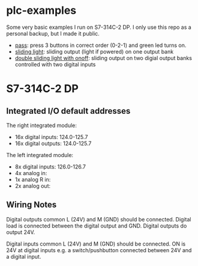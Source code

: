 
# plc-examples

Some very basic examples I run on S7-314C-2 DP. I only use this repo as a personal backup, but I made it public.

- [pass](pass-OB1.stl): press 3 buttons in correct order (0-2-1) and green led turns on.
- [sliding light](sliding-light-OB35.stl): sliding output (light if powered) on one output bank
- [double sliding light with onoff](double-sliding-light-with-onoff-ob35.stl): sliding output on two digial output banks controlled with two digital inputs

# S7-314C-2 DP

## Integrated I/O default addresses

The right integrated module:
- 16x digital inputs: 124.0-125.7
- 16x digital outputs: 124.0-125.7

The left integrated module:
- 8x digital inputs: 126.0-126.7
- 4x analog in:
- 1x analog R in:
- 2x analog out:

## Wiring Notes

Digital outputs common L (24V) and M (GND) should be connected. Digital load is connected between the digital output and GND. Digital outputs do output 24V.

Digital inputs common L (24V) and M (GND) should be connected. ON is 24V at digital inputs e.g. a switch/pushbutton connected between 24V and a digital input.
